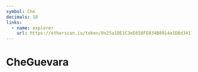 ```yaml
---
symbol: Che
decimals: 18
links:
  - name: explorer
    url: https://etherscan.io/token/0x25a1DE1C3eE658FE034B8914a1D8d34110423AF8
---
```


# CheGuevara
